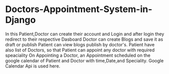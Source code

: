 # Doctors-Appointment-System-in-Django

In this Patient,Doctor can create their account and Login and after login they redirect to their respective Dasboard
Doctor can create Blogs and save it as draft or publish
Patient can view blogs publish by doctor's.
Patient have also list of Doctors, so that Patient can appoint any doctor with required speaciality
On Appointing a Doctor, an Appointment scheduled on the google calendar of Patient and Doctor with time,Date,and Speciality.
Google Calendar Api is used here.
